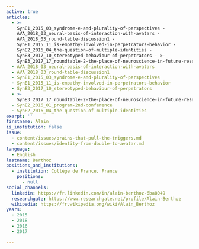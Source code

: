 ```yaml
---
active: true
articles:
  - >-
    SynE1_2015_03_syndrome-e-and-plurality-of-perspectives -
    AVA_2018_03_neural-basis-of-interaction-with-avatars -
    AVA_2018_03_round-table-discussion1 -
    SynE1_2015_11_is-empathy-involved-in-perpetrators-behavior -
    SynE2_2016_04_the-question-of-multiple-identities -
    SynE3_2017_10_stereotyped-behaviour-of-perpetrators - >-
    SynE3_2017_17_roundtable-2-the-place-of-neuroscience-in-future-research-on-perpetrators-of-extreme-violence
  - AVA_2018_03_neural-basis-of-interaction-with-avatars
  - AVA_2018_03_round-table-discussion1
  - SynE1_2015_03_syndrome-e-and-plurality-of-perspectives
  - SynE1_2015_11_is-empathy-involved-in-perpetrators-behavior
  - SynE3_2017_10_stereotyped-behaviour-of-perpetrators
  - >-
    SynE3_2017_17_roundtable-2-the-place-of-neuroscience-in-future-research-on-perpetrators-of-extreme-violence
  - SynE2_2016_01_program-2nd-conference
  - SynE2_2016_04_the-question-of-multiple-identities
exerpt: ''
firstname: Alain
is_institution: false
issue:
  - content/issues/brains-that-pull-the-triggers.md
  - content/issues/identity-from-double-to-avatar.md
language:
  - English
lastname: Berthoz
positions_and_institutions:
  - institution: Collège de France, France
    positions:
      - null
social_channels:
  linkedin: https://fr.linkedin.com/in/alain-berthoz-6ba8049
  researchgate: https://www.researchgate.net/profile/Alain-Berthoz
  wikipedia: https://fr.wikipedia.org/wiki/Alain_Berthoz
years:
  - 2015
  - 2018
  - 2016
  - 2017

---
```

